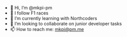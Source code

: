 - 👋 Hi, I’m @mkpi-pm
- 👀 I follow F1 races
- 🌱 I’m currently learning with Northcoders 
- 💞️ I’m looking to collaborate on junior developer tasks
- 📫 How to reach me: mkpi@pm.me

<!---
mkpi-pm/mkpi-pm is a ✨ special ✨ repository because its `README.md` (this file) appears on your GitHub profile.
You can click the Preview link to take a look at your changes.
--->
